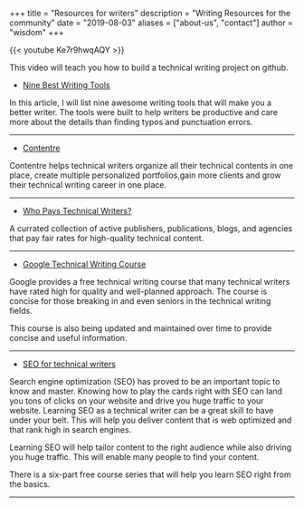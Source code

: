 +++
title = "Resources for writers"
description = "Writing Resources for the community"
date = "2019-08-03"
aliases = ["about-us", "contact"]
author = "wisdom"
+++

{{< youtube Ke7r9hwqAQY >}}

This video will teach you how to build a technical writing project on github.

- [Nine Best Writing Tools](https://wise4rmgodadmob.medium.com/nine-best-writing-tools-db92853519f6)

In this article, I will list nine awesome writing tools that will make you a better writer. The tools were built to help writers be productive and care more about the details than finding typos and punctuation errors.

---

- [Contentre](https://contentre.io?source=github_resource)

Contentre helps technical writers organize all their technical contents in one place, create multiple personalized portfolios,gain more clients and grow their technical writing career in one place.

---

- [Who Pays Technical Writers?](https://whopaystechnicalwriters.com) 

A currated collection of active publishers, publications, blogs, and agencies that pay fair rates for high-quality technical content.

---

- [Google Technical Writing Course](https://developers.google.com/tech-writing) 

Google provides a free technical writing course that many technical writers have rated high for quality and well-planned approach. The course is concise for those breaking in and even seniors in the technical writing fields.

This course is also being updated and maintained over time to provide concise and useful information.

---

- [SEO for technical writers](https://seofordevs.com/)  
 
Search engine optimization (SEO) has proved to be an important topic to know and master. Knowing how to play the cards right with SEO can land you tons of clicks on your website and drive you huge traffic to your website. Learning SEO as a technical writer can be a great skill to have under your belt. This will help you deliver content that is web optimized and that rank high in search engines.

Learning SEO will help tailor content to the right audience while also driving you huge traffic. This will enable many people to find your content.

There is a six-part free course series that will help you learn SEO right from the basics.

---